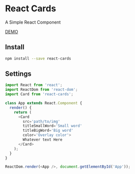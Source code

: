 React Cards
===========

A Simple React Component

[DEMO](http://halfeld.github.io/react-cards)

Install
-------

```sh
npm install --save react-cards
```

Settings
--------

```js
import React from 'react';
import ReactDom from 'react-dom';
import Card from 'react-cards';

class App extends React.Component {
  render() {
    return (
      <Card
        src='path/to/img'
        titleSmallWord='Small word'
        titleBigWord='Big word'
        color='Overlay color'>
        Whatever text Here
      </Card>
    );
  }
}

ReactDom.render(<App />, document.getElementById('App'));
```
